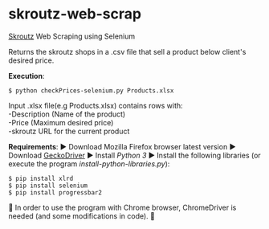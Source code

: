 # skroutz-web-scrap
[Skroutz](https://www.skroutz.gr/) Web Scraping using Selenium

Returns the skroutz shops in a .csv file that sell a product below client's desired price.  

**Execution**:  
```
$ python checkPrices-selenium.py Products.xlsx  
```

Input .xlsx file(e.g Products.xlsx) contains rows with:  
-Description (Name of the product)  
-Price (Maximum desired price)  
-skroutz URL for the current product 


**Requirements**:
:arrow_forward: Download Mozilla Firefox browser latest version
:arrow_forward: Download [GeckoDriver](https://github.com/mozilla/geckodriver/releases)
:arrow_forward: Install *Python 3* 
:arrow_forward: Install the following libraries (or execute the program *install-python-libraries.py*):  
```
$ pip install xlrd  
$ pip install selenium  
$ pip install progressbar2 
```

:small_red_triangle: In order to use the program with Chrome browser, ChromeDriver is needed (and some modifications in code).  :small_red_triangle:

